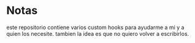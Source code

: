 # Notas 
este repositorio contiene varios custom hooks para ayudarme a mi y a quien los necesite.
tambien la idea es que no quiero volver a escribirlos.